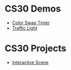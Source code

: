 # CS30 Demos
- [Color Swap Timer](color-time-swap)
- [Traffic Light](traffic-light)

# CS30 Projects
- [Interactive Scene](interactive-scene)